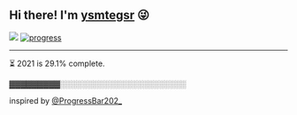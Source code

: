 ## Hi there! I'm [ysmtegsr](https://ysmtegsr.com/about?to=github) :stuck_out_tongue_winking_eye:

![](https://komarev.com/ghpvc/?username=ysmtegsr&style=flat-square&label=visitors&color=05122A)
[![progress](https://github.com/ysmtegsr/ysmtegsr/actions/workflows/progress.yml/badge.svg)](https://github.com/ysmtegsr/ysmtegsr/actions/workflows/progress.yml)

---

⏳ 2021 is 29.1% complete.

▓▓▓▓▓▓▓▓▓░░░░░░░░░░░░░░░░░░░░░░░

inspired by [@ProgressBar202_](https://twitter.com/ProgressBar202_)

